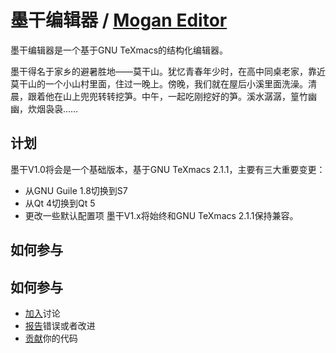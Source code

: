 # 墨干编辑器 / [Mogan Editor](README.md)
墨干编辑器是一个基于GNU TeXmacs的结构化编辑器。

墨干得名于家乡的避暑胜地——莫干山。犹忆青春年少时，在高中同桌老家，靠近莫干山的一个小山村里面，住过一晚上。傍晚，我们就在屋后小溪里面洗澡。清晨，跟着他在山上兜兜转转挖笋。中午，一起吃刚挖好的笋。溪水潺潺，篁竹幽幽，炊烟袅袅……

## 计划
墨干V1.0将会是一个基础版本，基于GNU TeXmacs 2.1.1，主要有三大重要变更：
+ 从GNU Guile 1.8切换到S7
+ 从Qt 4切换到Qt 5
+ 更改一些默认配置项
墨干V1.x将始终和GNU TeXmacs 2.1.1保持兼容。

## 如何参与
## 如何参与
+ [加入](https://github.com/XmacsLabs/mogan/discussions)讨论
+ [报告](https://github.com/XmacsLabs/mogan/issues)错误或者改进
+ [贡献](https://github.com/XmacsLabs/mogan/pulls)你的代码
